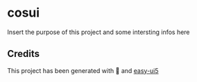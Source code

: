 # cosui
Insert the purpose of this project and some intersting infos here


## Credits
This project has been generated with 💙 and [easy-ui5](https://github.com/SAP)

